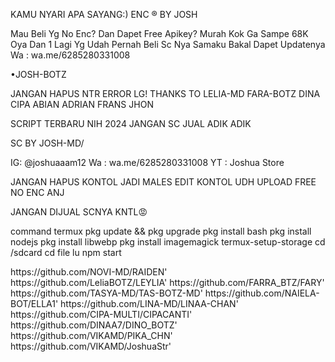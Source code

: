 KAMU NYARI APA SAYANG:)
ENC ® BY JOSH

Mau Beli Yg No Enc? Dan Dapet Free Apikey?
Murah Kok Ga Sampe 68K Oya Dan 1 Lagi Yg Udah Pernah Beli Sc Nya Samaku Bakal Dapet Updatenya
Wa : wa.me/6285280331008

•JOSH-BOTZ

JANGAN HAPUS NTR ERROR LG!
THANKS TO
LELIA-MD
FARA-BOTZ
DINA
CIPA
ABIAN
ADRIAN
FRANS
JHON

SCRIPT TERBARU NIH 2024 
JANGAN SC JUAL ADIK ADIK

SC BY JOSH-MD/


IG: @joshuaaam12
Wa : wa.me/6285280331008
YT : Joshua Store

JANGAN HAPUS KONTOL
JADI MALES EDIT KONTOL UDH UPLOAD FREE NO ENC ANJ 

JANGAN DIJUAL SCNYA KNTL😡

command termux
pkg update && pkg upgrade
pkg install bash
pkg install nodejs
pkg install libwebp
pkg install imagemagick
termux-setup-storage
cd /sdcard
cd file lu
npm start

<THANK To>
https://github.com/NOVI-MD/RAIDEN'
https://github.com/LeliaBOTZ/LEYLIA'
https://github.com/FARRA_BTZ/FARY'
https://github.com/TASYA-MD/TAS-BOTZ-MD'
https://github.com/NAIELA-BOT/ELLA1'
https://github.com/LINA-MD/LINAA-CHAN'
https://github.com/CIPA-MULTI/CIPACANTI'
https://github.com/DINAA7/DINO_BOTZ'
https://github.com/VIKAMD/PIKA_CHN'
https://github.com/VIKAMD/JoshuaStr'
